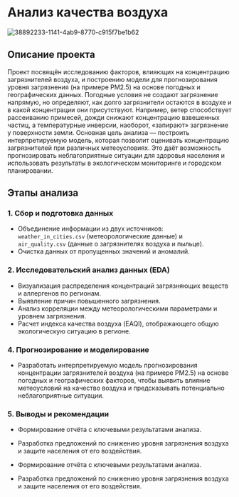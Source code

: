 # Анализ качества воздуха
![38892233-1141-4ab9-8770-c915f7be1b62](https://github.com/user-attachments/assets/db152df4-57c7-4bf8-9d34-e096dbf42738)

## Описание проекта
Проект посвящён исследованию факторов, влияющих на концентрацию загрязнителей воздуха, и построению модели для прогнозирования уровня загрязнения (на примере PM2.5) на основе погодных и географических данных.
Погодные условия не создают загрязнение напрямую, но определяют, как долго загрязнители остаются в воздухе и в какой концентрации они присутствуют. Например, ветер способствует рассеиванию примесей, дожди снижают концентрацию взвешенных частиц, а температурные инверсии, наоборот, «запирают» загрязнение у поверхности земли.
Основная цель анализа — построить интерпретируемую модель, которая позволит оценивать концентрацию загрязнителей при различных метеоусловиях. Это даёт возможность прогнозировать неблагоприятные ситуации для здоровья населения и использовать результаты в экологическом мониторинге и городском планировании.


## Этапы анализа

### 1. Сбор и подготовка данных
- Объединение информации из двух источников: `weather_in_cities.csv` (метеорологические данные) и `air_quality.csv` (данные о загрязнителях воздуха и пыльце).
- Очистка данных от пропущенных значений и аномалий.

### 2. Исследовательский анализ данных (EDA)
- Визуализация распределения концентраций загрязняющих веществ и аллергенов по регионам.
- Выявление причин повышенного загрязнения.
- Анализ корреляции между метеорологическими параметрами и уровнем загрязнения.
- Расчет индекса качества воздуха (EAQI), отображающего общую экологическую ситуацию в регионе.

### 4. Прогнозирование и моделирование
- Разработать интерпретируемую модель прогнозирования концентрации загрязнителей воздуха (на примере PM2.5) на основе погодных и географических факторов, чтобы выявить влияние метеоусловий на качество воздуха и предсказывать потенциально неблагоприятные ситуации.

### 5. Выводы и рекомендации
- Формирование отчёта с ключевыми результатами анализа.
- Разработка предложений по снижению уровня загрязнения воздуха и защите населения от его воздействия.

- Формирование отчёта с ключевыми результатами анализа.
- Разработка предложений по снижению уровня загрязнения воздуха и защите населения от его воздействия.
